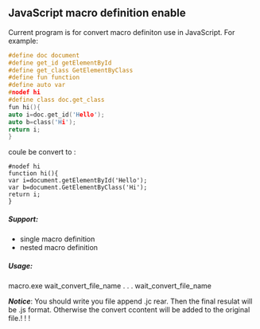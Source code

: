 ## JavaScript macro definition enable 
Current program is for convert macro definiton use in JavaScript.
For example:
~~~C
#define doc document
#define get_id getElementById
#define get_class GetElementByClass
#define fun function
#define auto var
#nodef hi 
#define class doc.get_class
fun hi(){
auto i=doc.get_id('Hello');
auto b=class('Hi');
return i;
}
~~~
coule be convert to :

~~~JavasScript
#nodef hi 
function hi(){
var i=document.getElementById('Hello');
var b=document.GetElementByClass('Hi');
return i;
}
~~~

##### Support:
- single macro definition
- nested macro definition

##### Usage:
macro.exe  wait_convert_file_name    . . .    wait_convert_file_name

***Notice***: You should write you file append .jc rear. Then the final resulat will be .js format. Otherwise the convert ccontent will be added to the original file.!  !  !  
